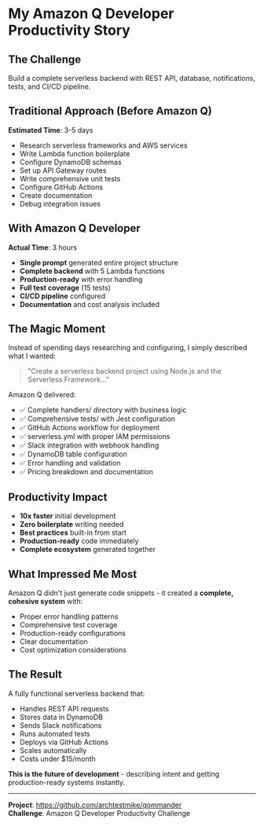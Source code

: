 # My Amazon Q Developer Productivity Story

## The Challenge
Build a complete serverless backend with REST API, database, notifications, tests, and CI/CD pipeline.

## Traditional Approach (Before Amazon Q)
**Estimated Time**: 3-5 days
- Research serverless frameworks and AWS services
- Write Lambda function boilerplate
- Configure DynamoDB schemas
- Set up API Gateway routes
- Write comprehensive unit tests
- Configure GitHub Actions
- Create documentation
- Debug integration issues

## With Amazon Q Developer
**Actual Time**: 3 hours
- **Single prompt** generated entire project structure
- **Complete backend** with 5 Lambda functions
- **Production-ready** with error handling
- **Full test coverage** (15 tests)
- **CI/CD pipeline** configured
- **Documentation** and cost analysis included

## The Magic Moment
Instead of spending days researching and configuring, I simply described what I wanted:

> "Create a serverless backend project using Node.js and the Serverless Framework..."

Amazon Q delivered:
- ✅ Complete handlers/ directory with business logic
- ✅ Comprehensive tests/ with Jest configuration  
- ✅ GitHub Actions workflow for deployment
- ✅ serverless.yml with proper IAM permissions
- ✅ Slack integration with webhook handling
- ✅ DynamoDB table configuration
- ✅ Error handling and validation
- ✅ Pricing breakdown and documentation

## Productivity Impact
- **10x faster** initial development
- **Zero boilerplate** writing needed
- **Best practices** built-in from start
- **Production-ready** code immediately
- **Complete ecosystem** generated together

## What Impressed Me Most
Amazon Q didn't just generate code snippets - it created a **complete, cohesive system** with:
- Proper error handling patterns
- Comprehensive test coverage
- Production-ready configurations
- Clear documentation
- Cost optimization considerations

## The Result
A fully functional serverless backend that:
- Handles REST API requests
- Stores data in DynamoDB
- Sends Slack notifications
- Runs automated tests
- Deploys via GitHub Actions
- Scales automatically
- Costs under $15/month

**This is the future of development** - describing intent and getting production-ready systems instantly.

---

**Project**: https://github.com/archtestmike/qommander  
**Challenge**: Amazon Q Developer Productivity Challenge